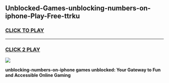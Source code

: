 
## Unblocked-Games-unblocking-numbers-on-iphone-Play-Free-ttrku
<h3>
<a href="https://premium76.site?title=unblocking-numbers-on-iphone&ref=21A">CLICK TO PLAY</a></h3>
<hr>

<h3>
<a href="https://premium76.site?title=unblocking-numbers-on-iphone&ref=21A">CLICK 2 PLAY</a>
  
</h3>

<a href="https://premium76.site?title=unblocking-numbers-on-iphone&ref=21A"><img src="https://clearcache.store/games.png"></a>


**unblocking-numbers-on-iphone games unblocked: Your Gateway to Fun and Accessible Online Gaming**
